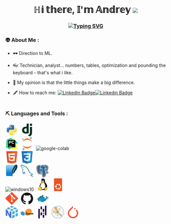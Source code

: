 <h1 align="center">ℍ𝕚 𝕥𝕙𝕖𝕣𝕖, 𝕀'𝕞 𝔸𝕟𝕕𝕣𝕖𝕪 <img src="https://flomaster.club/uploads/posts/2022-12/1672437857_flomaster-club-p-programmist-illyustratsiya-pinterest-39.png" width="100"/></h1>
<h3 align="center"><a href="https://git.io/typing-svg"><img src="https://readme-typing-svg.herokuapp.com?font=Fira+Code&weight=500&pause=1000&color=34A942&width=630&lines=The+self-taught+programmer+who+is+making+his+own+way" alt="Typing SVG" /></a></a></h3>
</div>

### :alien: About Me :

- 🕶️ Direction to ML.

- 👓 Technician, analyst... numbers, tables, optimization and pounding the keyboard - that's what i like.

- 🔎 My opinion is that the little things make a big difference.
 
- 🖋️ How to reach me: [![Linkedin Badge](https://img.shields.io/badge/Gmail-black?logo=gmail)](mailto:def.primera@gmail.com)[![Linkedin Badge](https://img.shields.io/badge/Telegram-black?logo=telegram)](https://t.me/good_evil_inc)

<h1></h1>

### ⛏️ Languages and Tools :

<div>
  <img src="https://github.com/devicons/devicon/blob/master/icons/python/python-original.svg" title="python" alt="python" width="40" height="40"/>&nbsp;
  <img src="https://github.com/devicons/devicon/blob/master/icons/django/django-plain.svg" title="django" alt="django" width="40" height="40"/>&nbsp;  
</div>
<div>
  <img src="https://github.com/devicons/devicon/blob/master/icons/pycharm/pycharm-original.svg" title="pycharm" alt="pycharm" width="40" height="40"/>&nbsp;
  <img src="https://github.com/devicons/devicon/blob/master/icons/jupyter/jupyter-original.svg" title="jupyter" alt="jupyter" width="40" height="40"/>&nbsp;
  <img src="https://avatars.githubusercontent.com/u/33467679?s=280&v=4" title="google-colab" alt="google-colab" width="40" height="40"/>&nbsp;
</div>
<div>
  <img src="https://github.com/devicons/devicon/blob/master/icons/html5/html5-original.svg" title="html5" alt="html5" width="40" height="40"/>&nbsp;
  <img src="https://github.com/devicons/devicon/blob/master/icons/css3/css3-original.svg" title="css3" alt="css3" width="40" height="40"/>&nbsp;
</div>
<div>
  <img src="https://github.com/devicons/devicon/blob/master/icons/sqlite/sqlite-original.svg" title="sqlite" alt="sqlite" width="40" height="40"/>&nbsp;
  <img src="https://github.com/devicons/devicon/blob/master/icons/mysql/mysql-original.svg" title="mysql" alt="mysql" width="40" height="40"/>&nbsp;
  <img src="https://github.com/devicons/devicon/blob/master/icons/postgresql/postgresql-original.svg" title="postgresql" alt="postgresql" width="40" height="40"/>&nbsp;
</div>
<div>
  <img src="https://blogs.windows.com/wp-content/uploads/prod/sites/11/2015/10/W10-1656225.jpg" title="windows10" alt="windows10" width="40" height="40"/>&nbsp;
  <img src="https://github.com/devicons/devicon/blob/master/icons/linux/linux-original.svg" title="linux" alt="linux" width="40" height="40"/>&nbsp;
  <img src="https://github.com/devicons/devicon/blob/master/icons/ubuntu/ubuntu-plain.svg" title="ubuntu" alt="ubuntu" width="40" height="40"/>&nbsp;
</div>
<div>
  <img src="https://github.com/devicons/devicon/blob/master/icons/git/git-original.svg" title="git" alt="git" width="40" height="40"/>&nbsp;
  <img src="https://github.com/devicons/devicon/blob/master/icons/github/github-original.svg" title="github" alt="github" width="40" height="40"/>&nbsp;
  <img src="https://github.com/devicons/devicon/blob/master/icons/docker/docker-original.svg" title="docker" alt="docker" width="40" height="40"/>&nbsp;
</div>
<div>
  <img src="https://github.com/devicons/devicon/blob/master/icons/numpy/numpy-original.svg" title="numpy" alt="numpy" width="40" height="40"/>&nbsp;
  <img src="https://github.com/devicons/devicon/blob/master/icons/scikitlearn/scikitlearn-original.svg" title="scikitlearn" alt="scikitlearn" width="40" height="40"/>&nbsp;
  <img src="https://github.com/devicons/devicon/blob/master/icons/pandas/pandas-original.svg" title="pandas" alt="pandas" width="40" height="40"/>&nbsp;
  <img src="https://github.com/devicons/devicon/blob/master/icons/matplotlib/matplotlib-original.svg" title="matplotlib" alt="matplotlib" width="40" height="40"/>&nbsp;
  <img src="https://github.com/devicons/devicon/blob/master/icons/pytorch/pytorch-original.svg" title="pytorch" alt="pytorch" width="40" height="40"/>&nbsp;
</div>

